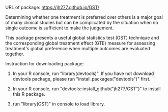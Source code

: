 URL of package: https://jh277.github.io/GST/

Determining whether one treatment is preferred over others is a major goal of many clinical studies 
but can be complicated by the situation when no single outcome is sufficient to make the judgement. 

This package presents a useful global statistics test (GST) technique and the corresponding global treatment effect (GTE) measure for assessing treatment's global preference when multiple outcomes are evaluated together.

Instruction for downloading package:
1. In your R console, run "library(devtools)". If you have not download devtools package, please run "install.packages("devtools")" first.

2. In your R console, run "devtools::install_github("jh277/GST")" to install this R package.

3. run "library(GST)" in console to load library.
